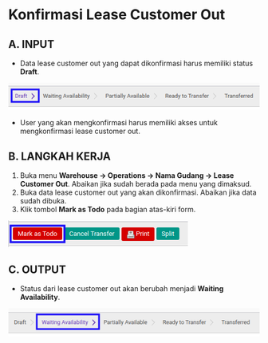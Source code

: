 # Konfirmasi Lease Customer Out

## A. INPUT

* Data lease customer out yang dapat dikonfirmasi harus memiliki status **Draft**.

![](../../img/lease-customer-out/status-input-draft.png)

* User yang akan mengkonfirmasi harus memiliki akses untuk mengkonfirmasi lease customer out.

## B. LANGKAH KERJA

1. Buka menu **Warehouse -> Operations -> Nama Gudang -> Lease Customer Out**. Abaikan jika sudah berada pada menu yang dimaksud.
2. Buka data lease customer out yang akan dikonfirmasi. Abaikan jika data sudah dibuka.
3. Klik tombol **Mark as Todo** pada bagian atas-kiri form.

![](../../img/lease-customer-out/tombol-mark-as-todo.png)

## C. OUTPUT

* Status dari lease customer out akan berubah menjadi **Waiting Availability**.

![](../../img/lease-customer-out/status-waiting-availability.png)
